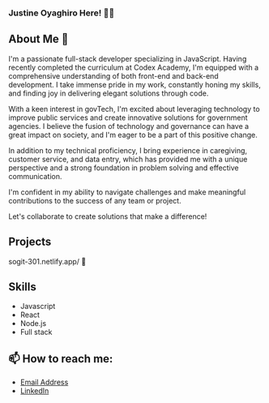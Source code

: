### Justine Oyaghiro Here! 👋🏽 



## About Me 🌱

I'm a passionate full-stack developer specializing in JavaScript. Having recently completed the curriculum at Codex Academy, I'm equipped with a comprehensive understanding of both front-end and back-end development. I take immense pride in my work, constantly honing my skills, and finding joy in delivering elegant solutions through code.

With a keen interest in govTech, I'm excited about leveraging technology to improve public services and create innovative solutions for government agencies. I believe the fusion of technology and governance can have a great impact on society, and I'm eager to be a part of this positive change.

In addition to my technical proficiency, I bring experience in caregiving, customer service, and data entry, which has provided me with a unique perspective and a strong foundation in problem solving and effective communication.

I'm confident in my ability to navigate challenges and make meaningful contributions to the success of any team or project.

Let's collaborate to create solutions that make a difference!





## Projects

sogit-301.netlify.app/ 🚀


## Skills

- Javascript
- React
- Node.js
- Full stack

## 📫 How to reach me:

- [Email Address](joyaghiro@gmail.com)
- [LinkedIn](https://www.linkedin.com/in/justineoyaghiro)





